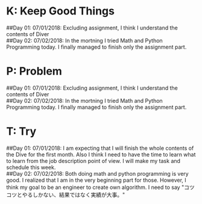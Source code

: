# K: Keep Good Things
##Day 01: 07/01/2018: Excluding assignment, I think I understand the contents of Diver  
##Day 02: 07/02/2018: In the mortning I tried Math and Python Programming today. I finally managed to finish only the assignment part.  



# P: Problem
##Day 01: 07/01/2018: Excluding assignment, I think I understand the contents of Diver  
##Day 02: 07/02/2018: In the mortning I tried Math and Python Programming today. I finally managed to finish only the assignment part.  



# T: Try
##Day 01: 07/01/2018: I am expecting that I will finish the whole contents of the Dive for the first month. Also I think I need to have the time to learn what to learn from the job description point of view. I will make my task and schedule this week.  
##Day 02: 07/02/2018: Both doing math and python programming is very good. I realized that I am in the very beginning part for those. However, I think my goal to be an engineer to create own algorithm. I need to say "コツコツとやるしかない、結果ではなく実績が大事。"
